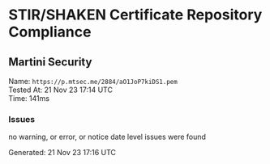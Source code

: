 # STIR/SHAKEN Certificate Repository Compliance

## Martini Security

Name: `https://p.mtsec.me/2884/aO1JoP7kiDS1.pem`\
Tested At: 21 Nov 23 17:14 UTC\
Time: 141ms

### Issues

no warning, or error, or notice date level issues were found

Generated: 21 Nov 23 17:16 UTC